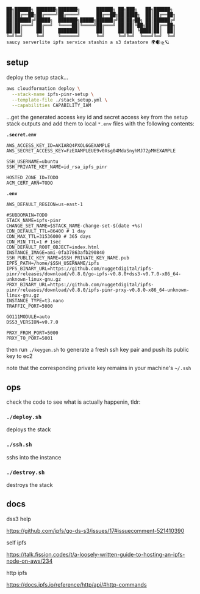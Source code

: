 ```nofmt
██╗██████╗ ███████╗███████╗      ██████╗ ██╗███╗   ██╗██████╗ 
██║██╔══██╗██╔════╝██╔════╝      ██╔══██╗██║████╗  ██║██╔══██╗
██║██████╔╝█████╗  ███████╗█████╗██████╔╝██║██╔██╗ ██║██████╔╝
██║██╔═══╝ ██╔══╝  ╚════██║╚════╝██╔═══╝ ██║██║╚██╗██║██╔══██╗
██║██║     ██║     ███████║      ██║     ██║██║ ╚████║██║  ██║
╚═╝╚═╝     ╚═╝     ╚══════╝      ╚═╝     ╚═╝╚═╝  ╚═══╝╚═╝  ╚═╝
saucy serverlite ipfs service stashin a s3 datastore 🌍🌒🛸🪐
```

## setup

deploy the setup stack...

```bash
aws cloudformation deploy \
  --stack-name ipfs-pinr-setup \
  --template-file ./stack_setup.yml \
  --capabilities CAPABILITY_IAM
```

...get the generated access key id and secret access key from the setup stack outputs and add them to local `*.env` files with the following contents:

**`.secret.env`**

```
AWS_ACCESS_KEY_ID=AKIARQ4PXOL6GEXAMPLE
AWS_SECRET_ACCESS_KEY=FzEXAMPLEUE9v0Xsg04MdaSnyhMJ72pMHEXAMPLE

SSH_USERNAME=ubuntu
SSH_PRIVATE_KEY_NAME=id_rsa_ipfs_pinr

HOSTED_ZONE_ID=TODO
ACM_CERT_ARN=TODO
```

**`.env`**

```
AWS_DEFAULT_REGION=us-east-1

#SUBDOMAIN=TODO
STACK_NAME=ipfs-pinr
CHANGE_SET_NAME=$STACK_NAME-change-set-$(date +%s)
CDN_DEFAULT_TTL=86400 # 1 day
CDN_MAX_TTL=31536000 # 365 days
CDN_MIN_TTL=1 # 1sec
CDN_DEFAULT_ROOT_OBJECT=index.html
INSTANCE_IMAGE=ami-0fa37863afb290840
SSH_PUBLIC_KEY_NAME=$SSH_PRIVATE_KEY_NAME.pub
IPFS_PATH=/home/$SSH_USERNAME/ipfs
IPFS_BINARY_URL=https://github.com/nuggetdigital/ipfs-pinr/releases/download/v0.8.0/go-ipfs-v0.8.0+dss3-v0.7.0-x86_64-unknown-linux-gnu.gz
PRXY_BINARY_URL=https://github.com/nuggetdigital/ipfs-pinr/releases/download/v0.8.0/ipfs-pinr-prxy-v0.8.0-x86_64-unknown-linux-gnu.gz
INSTANCE_TYPE=t3.nano
TRAFFIC_PORT=5000

GO111MODULE=auto
DSS3_VERSION=v0.7.0

PRXY_FROM_PORT=5000
PRXY_TO_PORT=5001
```

then run `./keygen.sh` to generate a fresh ssh key pair and push its public key to ec2

note that the corresponding private key remains in your machine's `~/.ssh`

## ops

check the code to see what is actually happenin, tldr:

### `./deploy.sh`

deploys the stack

### `./ssh.sh`

sshs into the instance

### `./destroy.sh`

destroys the stack

## docs

dss3 help

https://github.com/ipfs/go-ds-s3/issues/17#issuecomment-521410390

self ipfs 

https://talk.fission.codes/t/a-loosely-written-guide-to-hosting-an-ipfs-node-on-aws/234

http ipfs

https://docs.ipfs.io/reference/http/api/#http-commands